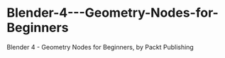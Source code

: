 # Blender-4---Geometry-Nodes-for-Beginners
Blender 4 - Geometry Nodes for Beginners, by Packt Publishing
